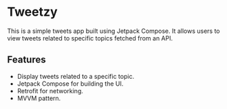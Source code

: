 # Tweetzy

This is a simple tweets app built using Jetpack Compose. It allows users to view tweets related to specific topics fetched from an API.

## Features

- Display tweets related to a specific topic.
- Jetpack Compose for building the UI.
- Retrofit for networking.
- MVVM pattern.
